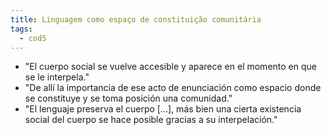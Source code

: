 ```yaml
---
title: Linguagem como espaço de constituição comunitária
tags:
  - cod5
---
```

- "El cuerpo social se vuelve accesible y aparece en el momento en que se le interpela."
- "De allí la importancia de ese acto de enunciación como espacio donde se constituye y se toma posición una comunidad."
- "El lenguaje preserva el cuerpo [...], más bien una cierta existencia social del cuerpo se hace posible gracias a su interpelación."